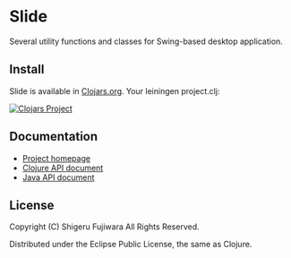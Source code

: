 Slide
=====

Several utility functions and classes for Swing-based desktop application.

## Install

Slide is available in [Clojars.org](https://clojars.org/).
Your leiningen project.clj:

[![Clojars Project](http://clojars.org/slide/latest-version.svg)](http://clojars.org/slide)

## Documentation
* [Project homepage](http://sgr.github.io/slide/)
* [Clojure API document](http://sgr.github.io/slide/apidoc-clj/)
* [Java API document](http://sgr.github.io/slide/apidoc-java/)

## License

Copyright (C) Shigeru Fujiwara All Rights Reserved.

Distributed under the Eclipse Public License, the same as Clojure.
